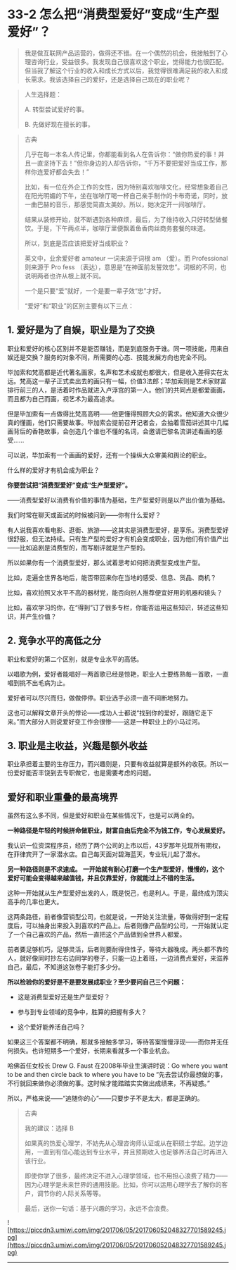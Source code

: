 # 33-2 怎么把“消费型爱好”变成“生产型爱好”？

> 我是做互联网产品运营的，做得还不错。在一个偶然的机会，我接触到了心理咨询行业，受益很多。我发现自己很喜欢这个职业，觉得能力也很匹配。但当我了解这个行业的收入和成长方式以后，我觉得很难满足我的收入和成长需求。我该选择自己的爱好，还是选择自己现在的职业呢？

> 人生选择题：
> 
> A. 转型尝试爱好的事。
> 
>  B. 先做好现在擅长的事。

> 古典
> 
> 几乎在每一本名人传记里，你都能看到名人在告诉你：“做你热爱的事！并且一直坚持下去！”但你身边的人却告诉你，“千万不要把爱好当成工作，那样你连爱好都会失去！”
> 
> 比如，有一位在外企工作的女性，因为特别喜欢咖啡文化，经常想象着自己在阳光明媚的下午，坐在咖啡厅喝一杯自己亲手制作的卡布奇诺，同时，放一曲巴赫的音乐，那感觉简直太美妙。所以，她决定开一间咖啡厅。
> 
> 结果从装修开始，就不断遇到各种麻烦，最后，为了维持收入只好转型做餐饮。于是，下午两点半，咖啡厅里便飘着鱼香肉丝商务套餐的味道。
> 
> 所以，到底是否应该把爱好当成职业？
> 
> 英文中，业余爱好者 amateur 一词来源于词根 am （爱）。而 Professional 则来源于 Pro fess （表达），意思是“在神面前发誓效忠”。词根的不同，也说明两者也许从根上就不同。
> 
> 一个是只要“爱”就好，一个是要一辈子效“忠”才好。
> 
> “爱好”和“职业”的区别主要有以下三点：

## 1. 爱好是为了自娱，职业是为了交换

职业和爱好的核心区别并不是能否赚钱，而是到底服务于谁。同一项技能，用来自娱还是交换？服务的对象不同，所需要的心态、技能发展方向也完全不同。

毕加索和梵高都是近代著名画家，名声和艺术成就也都很大，但是收入差得实在太远。梵高这一辈子正式卖出去的画只有一幅，价值3法郎；毕加索则是艺术家财富排行前三的人，是活着时作品就进入卢浮宫的第一人。他们的共同点是都爱画画，而且都为自己而画，视艺术为最高追求。

但是毕加索有一点做得比梵高高明——他更懂得照顾大众的需求。他知道大众很少真的懂画，他们只需要故事。毕加索会提前召开记者会，会抽着雪茄讲述其中几幅画背后的香艳故事，会创造几个谁也不懂的名词，会邀请巴黎名流讲述看画的感受……

可以说，毕加索有一个画画的爱好，还有一个操纵大众审美和舆论的职业。

什么样的爱好才有机会成为职业？

 **你要尝试把“消费型爱好”变成“生产型爱好”。**

——消费型爱好以消费有价值的事情为基础，生产型爱好则是以产出价值为基础。

我们时常在聊天或面试的时候被问到——你有什么爱好？

有人说我喜欢看电影、逛街、旅游——这其实是消费型爱好，是享乐。消费型爱好很舒服，但无法持续。只有生产型的爱好才有机会变成职业，因为他们有价值产出——比如追剧是消费型的，而写剧评就是生产型的。

所以如果你有一个消费型爱好，那么试着思考如何把消费型变成生产型。

比如，走遍全世界各地后，能否带回来你在当地的感受、信息、货品、商机？

比如，喜欢拍照又水平不高的器材党，能否向别人推荐便宜好用的机器和镜头？

比如，喜欢学习的你，在“得到”订了很多专栏，你能否运用这些知识，转述这些知识，并产生价值？

##  2.  竞争水平的高低之分

职业和爱好的第二个区别，就是专业水平的高低。

以唱歌为例，爱好者能唱好一两首歌已经是惊艳，职业人士要练熟每一首歌，一直唱到挑不出毛病为止。

爱好者可以尽兴而归，做做停停。职业选手必须一直不间断地努力。

这也可以解释文章开头的悖论——成功人士都说“找到你的爱好，跟随它走下来。”而大部分人则说爱好变工作会很惨——这是一种职业上的小马过河。

## 3.  职业是主收益，兴趣是额外收益

职业承担着主要的生存压力，而兴趣则是，只要有收益就算是额外的收获。所以一份爱好能否丰饶到去专职做它，也是需要考虑的问题。

## 爱好和职业重叠的最高境界

虽然有这么多不同，但是爱好和职业在某些情况下，也是可以两全的。

 **一种路径是年轻的时候拼命做职业，财富自由后完全不为钱工作，专心发展爱好。**

我认识一位资深程序员，经历了两个公司的上市以后，43岁那年兑现所有期权，在菲律宾开了一家潜水店。自己每天面对碧海蓝天，专业玩儿起了潜水。

 **另一种路径则是不求速成。**  **一开始就有耐心打磨一个生产型爱好，慢慢的，这个爱好可能会变得越来越值钱，并且仅靠爱好，你就能过上不错的生活。**

这种一开始就从生产型爱好出发的人，既是悦己，也是利人。于是，最终成为顶尖高手的几率也更大。

这两条路径，前者像营销型公司，也就是说，一开始关注流量，等做得好到一定程度后，可以抽身出来投入到喜欢的产品上。后者则像产品型的公司，一开始就认定了一个自己喜欢的产品，然后一直把这个产品做到全世界人都爱。

前者要足够机巧，足够灵活，后者则要耐得住性子，等待大器晚成。两头都不靠的人，就好像同时抄左右边同学的卷子，只能一边上着班，一边消费点爱好，来滋养自己，最后，不知道这张卷子能打多少分。

 **所以检验你的爱好是不是要发展成职业？至少要问自己三个问题：**

* 这是消费型爱好还是生产型爱好？

* 参与到专业领域的竞争中，胜算的把握有多大？

* 这个爱好能养活自己吗？

如果这三个答案都不明确，那就多接触多学习，等待答案慢慢浮现——而你并无任何损失。也许短期多一个爱好，长期来看就多一个事业机会。

哈佛首任女校长 Drew G. Faust 在2008年毕业生演讲时说：Go where you want to be and then circle back to where you have to be “先去尝试你最想做的事，不行就回来做你必须做的事。这时候才能踏踏实实做出成绩来，不再疑惑。”

所以，严格来说——“追随你的心”——只要步子不是太大，都是正确的。

> 古典
> 
> 我的建议：选择 B
> 
> 如果真的热爱心理学，不妨先从心理咨询师认证或从在职硕士学起。边学边用，一直到有信心能达到专业水平，并且预期收入也足够养活自己时再进入该行业。
> 
> 即使你学了很多，最终决定不进入心理学领域，也不用担心浪费了精力——因为心理学是未来世界的通用技能。比如，你可以运用心理学去了解你的客户，调节你的人际关系等等。
> 
> 最后，送你一句话：基于兴趣的学习，永远不会浪费。

![https://piccdn3.umiwi.com/img/201706/05/201706052048327701589245.jpg](https://piccdn3.umiwi.com/img/201706/05/201706052048327701589245.jpg)

---
